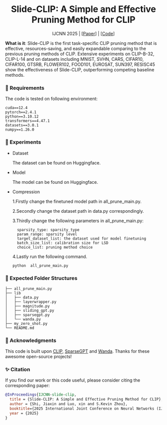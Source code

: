 <div align="center">
<h1>Slide-CLIP: A Simple and Effective Pruning Method for CLIP</h1>
</div>

<div align="center">
IJCNN 2025 | [<a href="https://github.com/openai/CLIP">Paper</a>] | [<a href="https://github.com/openai/CLIP">Code</a>]
</div>


**What is it**: Slide-CLIP is the first task-specific CLIP pruning method that is effective, resources-saving, and easily expandable comparing to the previous pruning methods of CLIP.
Extensive experiments on CLIP-B-32, CLIP-L-14 and on datasets including MNIST, SVHN, CARS, CIFAR10, CIFAR100, GTSRB, FLOWER102, FOOD101, EUROSAT, SUN397, RESISC45 show the effectiveness of Slide-CLIP, outperforming competing baseline methods.

### 🏃 Requirements
The code is tested on following environment:
```
cuda==12.4
pytorch==2.4.1
python==3.10.12
transformers==4.47.1
datasets==3.0.1
numpy==1.26.0
```

### 🚀 Experiments

* Dataset 

    The dataset can be found on Huggingface.

* Model  

    The model can be found on Huggingface.

* Compression

    1.Firstly change the finetuned model path in all_prune_main.py.

    2.Secondly change the dataset path in data.py correspondingly.

    3.Thirdly change the following parameters in all_prune_main.py:
        
        sparsity_type: sparsity_type
        param_range: sparsity level
        target_dataset_list: the dataset used for model finetuning
        batch_size_list: calibration size for LSD
        choice_list: pruning method choice

    4.Lastly run the following command.
    ```bash
    python  all_prune_main.py
    ```


### 🌲 Expected Folder Structures

```
├── all_prune_main.py
├── lib
│   ├── data.py
│   ├── layerwrapper.py
│   ├── magnitude.py
│   ├── sliding_gpt.py
│   ├── sparsegpt.py
│   └── wanda.py
├── my_zero_shot.py
└── README.md                       
```

### 💬 Acknowledgments
This code is built upon <a href="https://github.com/openai/CLIP">CLIP</a>, <a href=https://github.com/IST-DASLab/sparsegpt>SparseGPT</a> and <a href=https://github.com/locuslab/wanda>Wanda</a>. Thanks for these awesome open-source projects!


### ✨ Citation
If you find our work or this code useful, please consider citing the corresponding paper:
```bibtex
@InProceedings{IJCNN-slide-clip,
  title = {Slide-CLIP: A Simple and Effective Pruning Method for CLIP},
  author = {Shi, Jiaxin and Luo, xin and S.Kevin Zhou},
  booktitle={2025 International Joint Conference on Neural Networks (IJCNN)}, 
  year = {2025}
}
```

